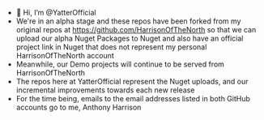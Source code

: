 - 👋 Hi, I’m @YatterOfficial
- We're in an alpha stage and these repos have been forked from my original repos at https://github.com/HarrisonOfTheNorth so that we can upload our alpha Nuget Packages to Nuget and also have an official project link in Nuget that does not represent my personal HarrisonOfTheNorth account
- Meanwhile, our Demo projects will continue to be served from HarrisonOfTheNorth
- The repos here at YatterOfficial represent the Nuget uploads, and our incremental improvements towards each new release
- For the time being, emails to the email addresses listed in both GitHub accounts go to me, Anthony Harrison


<!---
YatterOfficial/YatterOfficial is a ✨ special ✨ repository because its `README.md` (this file) appears on your GitHub profile.
You can click the Preview link to take a look at your changes.
--->
